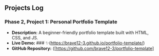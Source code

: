 ## Projects Log

### Phase 2, Project 1: Personal Portfolio Template
* **Description:** A beginner-friendly portfolio template built with HTML, CSS, and JS.
* **Live Demo:** ### ✨(https://brave12-3.github.io/portfolio-template/)
* **GitHub Repository:** ([https://github.com/brave12-3/portfolio-template]
